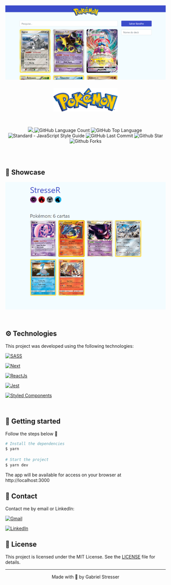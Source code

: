 <h1 align="center">
    <img alt="PokemonDeck" title="PokemonDeck" src="./src/assets/images/page.PNG" />
</h1>
<p align="center">
  <img alt="PokemonDeck" src="./src/assets/images/logo.svg" width="40%">
</p>

<br>

<p align="center">
  <a href="./LICENSE">
  <img src="https://img.shields.io/github/license/Gabriel9Stresser/PokemonDeck-Jest-React"/>
  </a>
  <img alt="GitHub Language Count" src="https://img.shields.io/github/languages/count/Gabriel9Stresser/PokemonDeck-Jest-React" />
  <img alt="GitHub Top Language" src="https://img.shields.io/github/languages/top/Gabriel9Stresser/PokemonDeck-Jest-React" />
  <img alt="" src="https://img.shields.io/github/repo-size/Gabriel9Stresser/PokemonDeck-Jest-React" />
  <img alt="Standard - JavaScript Style Guide" src="https://img.shields.io/badge/code%20style-standard-brightgreen.svg" />
  <img alt="GitHub Last Commit" src="https://img.shields.io/github/last-commit/Gabriel9Stresser/PokemonDeck-Jest-React" />
  <img alt="Github Star" src="https://img.shields.io/github/stars/Gabriel9Stresser/PokemonDeck-Jest-React?style=social" />
  <img alt="Github Forks" src="https://img.shields.io/github/forks/Gabriel9Stresser/PokemonDeck-Jest-React?style=social" />
</p>


<br>


<br>

## 🎥 Showcase

<p align="center">
  <img width=700 alt="Demo on Netlify" src="./src/assets/images/deckfinal.PNG">
</p>

<br>

## ⚙ Technologies

This project was developed using the following technologies:


[<img alt="SASS" src="https://img.shields.io/badge/SASS%20-hotpink.svg?&style=for-the-badge&logo=SASS&logoColor=white"/>](https://sass-lang.com/)

[<img alt="Next" src="https://img.shields.io/badge/next%20js%20-%23000000.svg?&style=for-the-badge&logo=next.js&logoColor=white">](https://nextjs.org/)

[<img alt="ReactJs" src="https://img.shields.io/badge/react%20-%2320232a.svg?&style=for-the-badge&logo=react&  logoColor=%2361DAFB">](https://reactjs.org)

[<img alt="Jest" src="https://img.shields.io/badge/jest%20-%23007ACC.svg?&style=for-the-badge&logo=jest&logoColor=white">](https://www.jest.oi/)

[<img alt="Styled Components" src="https://img.shields.io/badge/styledcomponents%20-%23007ACC.svg?&style=for-the-badge&logo=styledcomponents&logoColor=white">](https://styled-components.com/)

  


<br>


## 🚀 Getting started


Follow the steps below 📝
```bash
# Install the dependencies
$ yarn

# Start the project
$ yarn dev
```

The app will be available for access on your browser at http://localhost:3000

## 📱 Contact

Contact me by email or LinkedIn:

<a href="mailto:gabriel.augusto99@hotmail.com"><img src="https://img.shields.io/badge/Gmail-D14836?style=for-the-badge&logo=gmail&logoColor=white" alt="Gmail"/></a>

<a href="https://www.linkedin.com/in/gabriel-augusto-soler-stresser-366719100/"><img src="https://img.shields.io/badge/linkedin%20-%230077B5.svg?&style=for-the-badge&logo=linkedin&logoColor=white" alt="LinkedIn"/></a>

## 📝 License

This project is licensed under the MIT License. See the [LICENSE](LICENSE.md) file for details.


---

<p align="center">Made with 💜 by Gabriel Stresser</p>